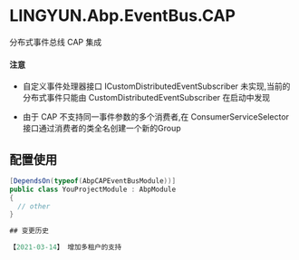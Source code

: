 # LINGYUN.Abp.EventBus.CAP

分布式事件总线 CAP 集成

#### 注意

* 自定义事件处理器接口 ICustomDistributedEventSubscriber 未实现,当前的分布式事件只能由 CustomDistributedEventSubscriber 在启动中发现  

* 由于 CAP 不支持同一事件参数的多个消费者,在 ConsumerServiceSelector 接口通过消费者的类全名创建一个新的Group

## 配置使用

```csharp
[DependsOn(typeof(AbpCAPEventBusModule))]
public class YouProjectModule : AbpModule
{
  // other
}

## 变更历史

【2021-03-14】 增加多租户的支持
